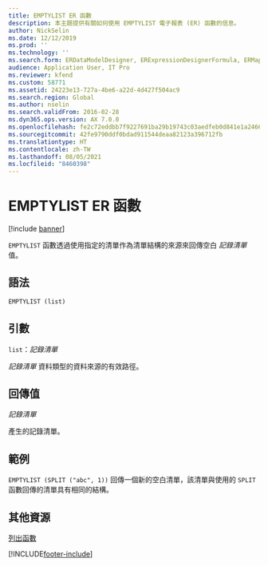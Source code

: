 ```yaml
---
title: EMPTYLIST ER 函數
description: 本主題提供有關如何使用 EMPTYLIST 電子報表 (ER) 函數的信息。
author: NickSelin
ms.date: 12/12/2019
ms.prod: ''
ms.technology: ''
ms.search.form: ERDataModelDesigner, ERExpressionDesignerFormula, ERMappedFormatDesigner, ERModelMappingDesigner
audience: Application User, IT Pro
ms.reviewer: kfend
ms.custom: 58771
ms.assetid: 24223e13-727a-4be6-a22d-4d427f504ac9
ms.search.region: Global
ms.author: nselin
ms.search.validFrom: 2016-02-28
ms.dyn365.ops.version: AX 7.0.0
ms.openlocfilehash: fe2c72eddbb7f9227691ba29b19743c03aedfeb0d841e1a2466a159fa3afdf56
ms.sourcegitcommit: 42fe9790ddf0bdad911544deaa82123a396712fb
ms.translationtype: HT
ms.contentlocale: zh-TW
ms.lasthandoff: 08/05/2021
ms.locfileid: "8460398"
---
```

# <a name="emptylist-er-function"></a>EMPTYLIST ER 函數

[!include [banner](../includes/banner.md)]

`EMPTYLIST` 函數透過使用指定的清單作為清單結構的來源來回傳空白 *記錄清單* 值。

## <a name="syntax"></a>語法

```vb
EMPTYLIST (list)
```

## <a name="arguments"></a>引數

`list`：*記錄清單*

*記錄清單* 資料類型的資料來源的有效路徑。

## <a name="return-values"></a>回傳值

*記錄清單*

產生的記錄清單。

## <a name="example"></a>範例

`EMPTYLIST (SPLIT ("abc", 1))` 回傳一個新的空白清單，該清單與使用的 `SPLIT` 函數回傳的清單具有相同的結構。

## <a name="additional-resources"></a>其他資源

[列出函數](er-functions-category-list.md)


[!INCLUDE[footer-include](../../../includes/footer-banner.md)]